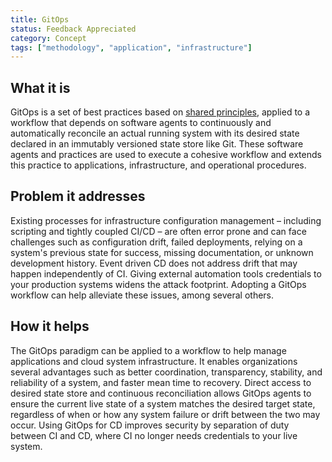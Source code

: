 ```yaml
---
title: GitOps
status: Feedback Appreciated
category: Concept
tags: ["methodology", "application", "infrastructure"]
---
```


## What it is

GitOps is a set of best practices based on [shared principles](https://github.com/open-gitops/documents/blob/release-v1.0.0/PRINCIPLES.md), 
applied to a workflow that depends on software agents to 
continuously and automatically reconcile an actual running system with its desired state declared in an immutably versioned state store like Git.
These software agents and practices are used to execute a cohesive workflow and extends this practice to applications, infrastructure, and operational procedures.

## Problem it addresses

Existing processes for infrastructure configuration management – including scripting and tightly coupled CI/CD – are often error prone and can face challenges 
such as configuration drift, failed deployments, relying on a system's previous state for success, 
missing documentation, or unknown development history.
Event driven CD does not address drift that may happen independently of CI.
Giving external automation tools credentials to your production systems widens the attack footprint.
Adopting a GitOps workflow can help alleviate these issues, among several others.

## How it helps

The GitOps paradigm can be applied to a workflow 
to help manage applications and cloud system infrastructure. 
It enables organizations several advantages 
such as better coordination, transparency, stability, and reliability of a system, 
and faster mean time to recovery.
Direct access to desired state store and continuous reconciliation allows GitOps agents to ensure the current live state of a system matches 
the desired target state, regardless of when or how any system failure or drift between the two may occur.
Using GitOps for CD improves security by separation of duty between CI and CD, where CI no longer needs credentials to your live system.
